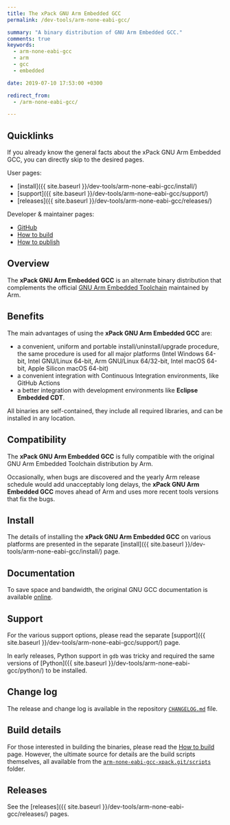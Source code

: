 ```yaml
---
title: The xPack GNU Arm Embedded GCC
permalink: /dev-tools/arm-none-eabi-gcc/

summary: "A binary distribution of GNU Arm Embedded GCC."
comments: true
keywords:
  - arm-none-eabi-gcc
  - arm
  - gcc
  - embedded

date: 2019-07-10 17:53:00 +0300

redirect_from:
  - /arm-none-eabi-gcc/

---
```


## Quicklinks

If you already know the general facts about the xPack GNU Arm Embedded GCC, you can
directly skip to the desired pages.

User pages:

- [install]({{ site.baseurl }}/dev-tools/arm-none-eabi-gcc/install/)
- [support]({{ site.baseurl }}/dev-tools/arm-none-eabi-gcc/support/)
- [releases]({{ site.baseurl }}/dev-tools/arm-none-eabi-gcc/releases/)

Developer & maintainer pages:

- [GitHub](https://github.com/xpack-dev-tools/arm-none-eabi-gcc-xpack/)
- [How to build](https://github.com/xpack-dev-tools/arm-none-eabi-gcc-xpack/blob/xpack/README-BUILD.md)
- [How to publish](https://github.com/xpack-dev-tools/arm-none-eabi-gcc-xpack/blob/xpack/README-RELEASE.md)

## Overview

The **xPack GNU Arm Embedded GCC**
is an alternate binary distribution that complements the official
[GNU Arm Embedded Toolchain](https://developer.arm.com/open-source/gnu-toolchain/gnu-rm)
maintained by Arm.

## Benefits

The main advantages of using the **xPack GNU Arm Embedded GCC** are:

- a convenient, uniform and portable install/uninstall/upgrade procedure,
  the same procedure is used for all major
  platforms (Intel Windows 64-bit, Intel GNU/Linux 64-bit, Arm GNU/Linux
  64/32-bit, Intel macOS 64-bit, Apple Silicon macOS 64-bit)
- a convenient integration with Continuous Integration environments,
  like GitHub Actions
- a better integration with development environments
  like **Eclipse Embedded CDT**.

All binaries are self-contained, they include all required libraries,
and can be installed in any location.

## Compatibility

The **xPack GNU Arm Embedded GCC** is fully compatible with the
original GNU Arm Embedded Toolchain distribution by Arm.

Occasionally, when bugs are discovered and the yearly Arm release schedule
would add unacceptably long delays, the **xPack GNU Arm Embedded GCC**
moves ahead of Arm and uses more recent tools versions that fix the bugs.

## Install

The details of installing the **xPack GNU Arm Embedded GCC** on various
platforms are presented in the separate
[install]({{ site.baseurl }}/dev-tools/arm-none-eabi-gcc/install/) page.

## Documentation

To save space and bandwidth, the original GNU GCC documentation is available
[online](https://gcc.gnu.org/onlinedocs/).

## Support

For the various support options, please read the separate
[support]({{ site.baseurl }}/dev-tools/arm-none-eabi-gcc/support/) page.

In early releases, Python support in `gdb` was tricky and required
the same versions of
[Python]({{ site.baseurl }}/dev-tools/arm-none-eabi-gcc/python/) to be installed.

## Change log

The release and change log is available in the repository
[`CHANGELOG.md`](https://github.com/xpack-dev-tools/arm-none-eabi-gcc-xpack/blob/xpack/CHANGELOG.md) file.

## Build details

For those interested in building the binaries, please read the
[How to build](https://github.com/xpack-dev-tools/arm-none-eabi-gcc-xpack/blob/xpack/README-BUILD.md)
page.
However, the ultimate source for details are the build scripts themselves,
all available from the
[`arm-none-eabi-gcc-xpack.git/scripts`](https://github.com/xpack-dev-tools/arm-none-eabi-gcc-xpack/tree/xpack/scripts/)
folder.

## Releases

See the [releases]({{ site.baseurl }}/dev-tools/arm-none-eabi-gcc/releases/) pages.
